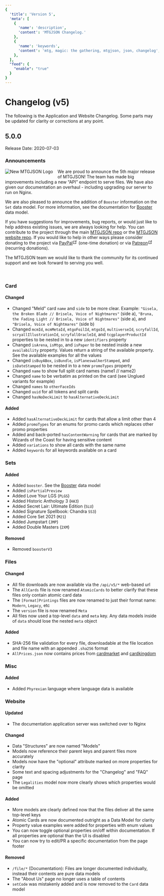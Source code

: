 ```yaml
---
{
  'title': 'Version 5',
  'meta': [
    {
      'name': 'description',
      'content': 'MTGJSON Changelog.'
    },
    {
      'name': 'keywords',
      'content': 'mtg, magic: the gathering, mtgjson, json, changelog',
    },
  ],
  "feed": {
    "enable": "true"
  }
}
---
```


# Changelog (v5)
The following is the Application and Website Changelog. Some parts may be updated for clarity or corrections at any point.

## 5.0.0
Release Date: 2020-07-03
### Announcements
<img src="/images/assets/logo-mtgjson-thumbnail.png" style="max-height: 100px; float: left; margin: 0px 15px 15px 0px;" alt="New MTGJSON Logo"/>We are proud to announce the 5th major release of MTGJSON! The team has made big improvements including a new “API” endpoint to serve files. We have also given our documentation an overhaul - including upgrading our server to run on Nginx.

We are also pleased to announce the addition of `Booster` information on the `Set` data model. For more information, see the documentation for [Booster](/abstract-models/booster) data model.

If you have suggestions for improvements, bug reports, or would just like to help address existing issues, we are always looking for help. You can contribute to the project through the main [MTGJSON repo](https://github.com/mtgjson/mtgjson) or the [MTGJSON website repo](https://github.com/mtgjson/mtgjson-website). If you would like to help in other ways please consider donating to the project via <a href="https://www.paypal.me/Zachhalpern" class="link-inline-image paypal" target="_blank" rel="noreferer noopener">PayPal<svg xmlns="http://www.w3.org/2000/svg" aria-hidden="true" x="0px" y="0px" viewBox="0 0 100 100" width="15" height="15" class="icon outbound"><path fill="currentColor" d="M18.8,85.1h56l0,0c2.2,0,4-1.8,4-4v-32h-8v28h-48v-48h28v-8h-32l0,0c-2.2,0-4,1.8-4,4v56C14.8,83.3,16.6,85.1,18.8,85.1z"></path> <polygon fill="currentColor" points="45.7,48.7 51.3,54.3 77.2,28.5 77.2,37.2 85.2,37.2 85.2,14.9 62.8,14.9 62.8,22.9 71.5,22.9"></polygon></svg></a> (one-time donation) or via <a href="https://www.patreon.com/MTGJSON" class="link-inline-image patreon" target="_blank" rel="noreferer noopener">Patreon<svg xmlns="http://www.w3.org/2000/svg" aria-hidden="true" x="0px" y="0px" viewBox="0 0 100 100" width="15" height="15" class="icon outbound"><path fill="currentColor" d="M18.8,85.1h56l0,0c2.2,0,4-1.8,4-4v-32h-8v28h-48v-48h28v-8h-32l0,0c-2.2,0-4,1.8-4,4v56C14.8,83.3,16.6,85.1,18.8,85.1z"></path> <polygon fill="currentColor" points="45.7,48.7 51.3,54.3 77.2,28.5 77.2,37.2 85.2,37.2 85.2,14.9 62.8,14.9 62.8,22.9 71.5,22.9"></polygon></svg></a> (recurring donations).

The MTGJSON team we would like to thank the community for its continued support and we look forward to serving you well.</br></br></br>

### Card
#### Changed
- Changed "Meld" card `name` and `side` to be more clear. Example: `"Gisela, the Broken Blade // Brisela, Voice of Nightmares"` (side a), `"Bruna, the Fading Light // Brisela, Voice of Nightmares"` (side a), and `"Brisela, Voice of Nightmares"` (side b)
- Changed `mcmId`, `mcmMetaId`, `mtgoFoilId`, `mtgoId`, `multiverseId`, `scryfallId`, `scryallIllustrationId`, `scryfallOracleId`, and `tcgplayerProductId` properties to be nested in to a new `identifiers` property
- Changed `isArena`, `isMtgo`, and `isPaper` to be nested inside a new `availability` property. Values return a string of the available property. See the available examples for all the values
- Changed `isBuyABox`, `isBundle`, `isPlaneswalkerStamped`, and `isDateStamped` to be nested in to a new `promoTypes` property
- Changed `name` to show full split card names (name1 // name2)
- Changed `name` to be verbatim as printed on the card (see Unglued variants for example)
- Changed `names` to `otherFaceIds`
- Changed `uuid` for all tokens and split cards
- Changed `hasNoDeckLimit` to `hasAlternativeDeckLimit`
#### Added
- Added `hasAlternativeDeckLimit` for cards that allow a limit other than 4
- Added `promoTypes` for an enums for promo cards which replaces other promo properties
- Added and back-ported `hasContentWarning` for cards that are marked by Wizards of the Coast for having sensitive content
- Added `variations` to show all cards with the same name
- Added `keywords` for all keywords available on a card

### Sets
#### Added
- Added `booster`. See the [Booster](/abstract-models/booster/) data model
- Added `isPartialPreview`
- Added Love Your LGS (`PLGS`)
- Added Historic Anthology 3 (`HA3`)
- Added Secret Lair: Ultimate Edition (`SLU`)
- Added Signature Spellbook: Chandra `SS3`)
- Added Core Set 2021 (`M21`)
- Added Jumpstart (`JMP`)
- Added Double Masters (`2XM`)
#### Removed
- Removed `boosterV3`

### Files
#### Changed
- All file downloads are now available via the `/api/v5/*` web-based url
- The `AllCards` file is now renamed `AtomicCards` to better clarify that these files only contain atomic card data
- The `[Format]Printings` files are now renamed to just their format name: `Modern`, `Legacy`, etc
- The `version` file is now renamed `Meta`
- All files now used a top-level `data` and `meta` key. Any data models inside of `data` should lose the nested `meta` object
#### Added
- SHA-256 file validation for every file, downloadable at the file location and file name with an appended `.sha256` format
- `AllPrices.json` now contains prices from [cardmarket](https://www.cardmarket.com/en/Magic?utm_campaign=card_prices&utm_medium=text&utm_source=mtgjson) and [cardkingdom](https://www.cardkingdom.com/?partner=mtgjson&utm_source=mtgjson&utm_medium=affiliate&utm_campaign=mtgjson)

### Misc
#### Added
- Added `Phyrexian` language where language data is available

### Website
#### Updated
- The documentation application server was switched over to Nginx
#### Changed
- Data "Structures" are now named "Models"
- Models now reference their parent keys and parent files more accurately
- Models now have the "optional" attribute marked on more properties for clarity
- Some text and spacing adjustments for the "Changelog" and "FAQ" page
- The `Legalities` model now more clearly shows which properties would be omitted
#### Added
- More models are clearly defined now that the files deliver all the same top-level keys
- Atomic Cards are now documented outright as a Data Model for clarity
- Property value examples were added for properties with enum values
- You can now toggle optional properties on/off within documentation. If all properties are optional than the UI is disabled
- You can now try to edit/PR a specific documentation from the page footer
#### Removed
- `/file/*` (Documentation): Files are longer documented individually, instead their contents are pure data models
- The "About Us" page no longer uses a table of contents
- `setCode` was mistakenly added and is now removed to the `Card` data model
